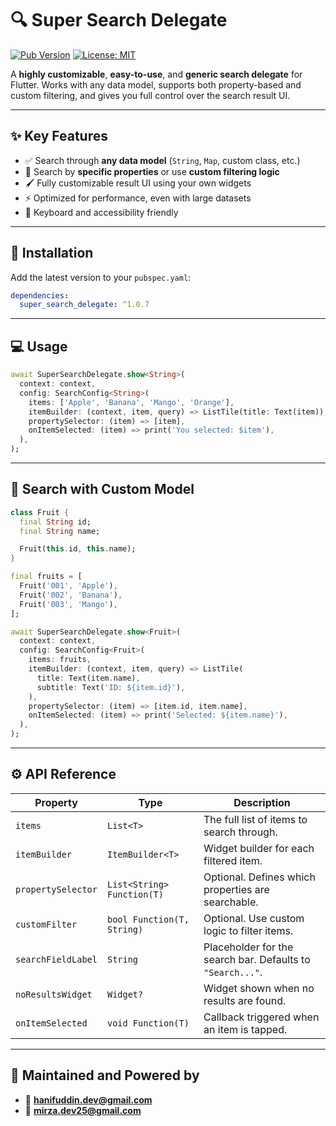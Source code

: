 # 🔍 Super Search Delegate

[![Pub Version](https://img.shields.io/pub/v/super_search_delegate)](https://pub.dev/packages/super_search_delegate)
[![License: MIT](https://img.shields.io/badge/license-MIT-purple.svg)](https://opensource.org/licenses/MIT)

A **highly customizable**, **easy-to-use**, and **generic search delegate** for Flutter. Works with any data model, supports both property-based and custom filtering, and gives you full control over the search result UI.

---

## ✨ Key Features

- ✅ Search through **any data model** (`String`, `Map`, custom class, etc.)
- 🎯 Search by **specific properties** or use **custom filtering logic**
- 🖌️ Fully customizable result UI using your own widgets
- ⚡ Optimized for performance, even with large datasets
- 📱 Keyboard and accessibility friendly

---

## 🔧 Installation

Add the latest version to your `pubspec.yaml`:

```yaml
dependencies:
  super_search_delegate: ^1.0.7
```

---

## 💻 Usage

```dart
await SuperSearchDelegate.show<String>(
  context: context,
  config: SearchConfig<String>(
    items: ['Apple', 'Banana', 'Mango', 'Orange'],
    itemBuilder: (context, item, query) => ListTile(title: Text(item)),
    propertySelector: (item) => [item],
    onItemSelected: (item) => print('You selected: $item'),
  ),
);
```

---

## 🧩 Search with Custom Model

```dart
class Fruit {
  final String id;
  final String name;

  Fruit(this.id, this.name);
}

final fruits = [
  Fruit('001', 'Apple'),
  Fruit('002', 'Banana'),
  Fruit('003', 'Mango'),
];

await SuperSearchDelegate.show<Fruit>(
  context: context,
  config: SearchConfig<Fruit>(
    items: fruits,
    itemBuilder: (context, item, query) => ListTile(
      title: Text(item.name),
      subtitle: Text('ID: ${item.id}'),
    ),
    propertySelector: (item) => [item.id, item.name],
    onItemSelected: (item) => print('Selected: ${item.name}'),
  ),
);
``` 
----

## ⚙️ API Reference

| Property           | Type                       | Description                                                |
| ------------------ | -------------------------- | ---------------------------------------------------------- |
| `items`            | `List<T>`                  | The full list of items to search through.                  |
| `itemBuilder`      | `ItemBuilder<T>`           | Widget builder for each filtered item.                     |
| `propertySelector` | `List<String> Function(T)` | Optional. Defines which properties are searchable.         |
| `customFilter`     | `bool Function(T, String)` | Optional. Use custom logic to filter items.                |
| `searchFieldLabel` | `String`                   | Placeholder for the search bar. Defaults to `"Search..."`. |
| `noResultsWidget`  | `Widget?`                  | Widget shown when no results are found.                    |
| `onItemSelected`   | `void Function(T)`         | Callback triggered when an item is tapped.                 |

---

## 🙌 Maintained and Powered by 
* 📧 **[hanifuddin.dev@gmail.com](mailto:hanifuddin.dev@gmail.com)**
* 📧 **[mirza.dev25@gmail.com](mailto:mirza.dev25@gmail.com)**